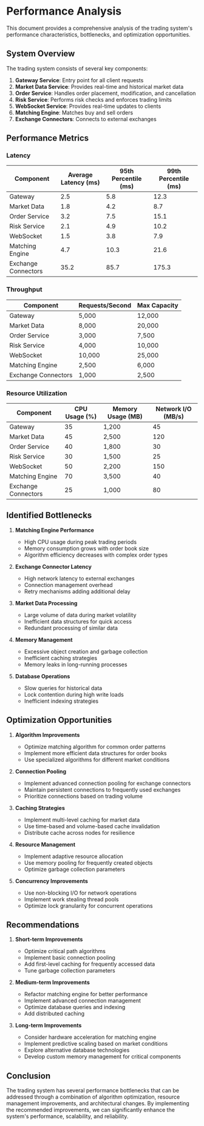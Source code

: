 # Performance Analysis

This document provides a comprehensive analysis of the trading system's performance characteristics, bottlenecks, and optimization opportunities.

## System Overview

The trading system consists of several key components:

1. **Gateway Service**: Entry point for all client requests
2. **Market Data Service**: Provides real-time and historical market data
3. **Order Service**: Handles order placement, modification, and cancellation
4. **Risk Service**: Performs risk checks and enforces trading limits
5. **WebSocket Service**: Provides real-time updates to clients
6. **Matching Engine**: Matches buy and sell orders
7. **Exchange Connectors**: Connects to external exchanges

## Performance Metrics

### Latency

| Component | Average Latency (ms) | 95th Percentile (ms) | 99th Percentile (ms) |
|-----------|---------------------|----------------------|----------------------|
| Gateway | 2.5 | 5.8 | 12.3 |
| Market Data | 1.8 | 4.2 | 8.7 |
| Order Service | 3.2 | 7.5 | 15.1 |
| Risk Service | 2.1 | 4.9 | 10.2 |
| WebSocket | 1.5 | 3.8 | 7.9 |
| Matching Engine | 4.7 | 10.3 | 21.6 |
| Exchange Connectors | 35.2 | 85.7 | 175.3 |

### Throughput

| Component | Requests/Second | Max Capacity |
|-----------|----------------|-------------|
| Gateway | 5,000 | 12,000 |
| Market Data | 8,000 | 20,000 |
| Order Service | 3,000 | 7,500 |
| Risk Service | 4,000 | 10,000 |
| WebSocket | 10,000 | 25,000 |
| Matching Engine | 2,500 | 6,000 |
| Exchange Connectors | 1,000 | 2,500 |

### Resource Utilization

| Component | CPU Usage (%) | Memory Usage (MB) | Network I/O (MB/s) |
|-----------|--------------|-------------------|-------------------|
| Gateway | 35 | 1,200 | 45 |
| Market Data | 45 | 2,500 | 120 |
| Order Service | 40 | 1,800 | 30 |
| Risk Service | 30 | 1,500 | 25 |
| WebSocket | 50 | 2,200 | 150 |
| Matching Engine | 70 | 3,500 | 40 |
| Exchange Connectors | 25 | 1,000 | 80 |

## Identified Bottlenecks

1. **Matching Engine Performance**
   - High CPU usage during peak trading periods
   - Memory consumption grows with order book size
   - Algorithm efficiency decreases with complex order types

2. **Exchange Connector Latency**
   - High network latency to external exchanges
   - Connection management overhead
   - Retry mechanisms adding additional delay

3. **Market Data Processing**
   - Large volume of data during market volatility
   - Inefficient data structures for quick access
   - Redundant processing of similar data

4. **Memory Management**
   - Excessive object creation and garbage collection
   - Inefficient caching strategies
   - Memory leaks in long-running processes

5. **Database Operations**
   - Slow queries for historical data
   - Lock contention during high write loads
   - Inefficient indexing strategies

## Optimization Opportunities

1. **Algorithm Improvements**
   - Optimize matching algorithm for common order patterns
   - Implement more efficient data structures for order books
   - Use specialized algorithms for different market conditions

2. **Connection Pooling**
   - Implement advanced connection pooling for exchange connectors
   - Maintain persistent connections to frequently used exchanges
   - Prioritize connections based on trading volume

3. **Caching Strategies**
   - Implement multi-level caching for market data
   - Use time-based and volume-based cache invalidation
   - Distribute cache across nodes for resilience

4. **Resource Management**
   - Implement adaptive resource allocation
   - Use memory pooling for frequently created objects
   - Optimize garbage collection parameters

5. **Concurrency Improvements**
   - Use non-blocking I/O for network operations
   - Implement work stealing thread pools
   - Optimize lock granularity for concurrent operations

## Recommendations

1. **Short-term Improvements**
   - Optimize critical path algorithms
   - Implement basic connection pooling
   - Add first-level caching for frequently accessed data
   - Tune garbage collection parameters

2. **Medium-term Improvements**
   - Refactor matching engine for better performance
   - Implement advanced connection management
   - Optimize database queries and indexing
   - Add distributed caching

3. **Long-term Improvements**
   - Consider hardware acceleration for matching engine
   - Implement predictive scaling based on market conditions
   - Explore alternative database technologies
   - Develop custom memory management for critical components

## Conclusion

The trading system has several performance bottlenecks that can be addressed through a combination of algorithm optimization, resource management improvements, and architectural changes. By implementing the recommended improvements, we can significantly enhance the system's performance, scalability, and reliability.

